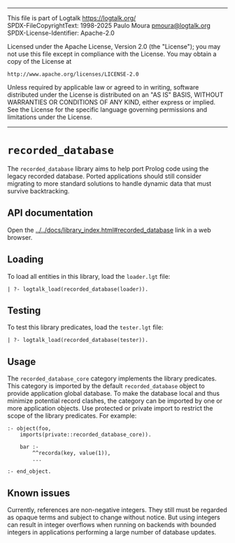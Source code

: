 ________________________________________________________________________

This file is part of Logtalk <https://logtalk.org/>  
SPDX-FileCopyrightText: 1998-2025 Paulo Moura <pmoura@logtalk.org>  
SPDX-License-Identifier: Apache-2.0

Licensed under the Apache License, Version 2.0 (the "License");
you may not use this file except in compliance with the License.
You may obtain a copy of the License at

    http://www.apache.org/licenses/LICENSE-2.0

Unless required by applicable law or agreed to in writing, software
distributed under the License is distributed on an "AS IS" BASIS,
WITHOUT WARRANTIES OR CONDITIONS OF ANY KIND, either express or implied.
See the License for the specific language governing permissions and
limitations under the License.
________________________________________________________________________


`recorded_database`
===================

The `recorded_database` library aims to help port Prolog code using
the legacy recorded database. Ported applications should still consider
migrating to more standard solutions to handle dynamic data that must
survive backtracking.


API documentation
-----------------

Open the [../../docs/library_index.html#recorded_database](../../docs/library_index.html#recorded_database)
link in a web browser.


Loading
-------

To load all entities in this library, load the `loader.lgt` file:

	| ?- logtalk_load(recorded_database(loader)).


Testing
-------

To test this library predicates, load the `tester.lgt` file:

	| ?- logtalk_load(recorded_database(tester)).


Usage
-----

The `recorded_database_core` category implements the library predicates.
This category is imported by the default `recorded_database` object to
provide application global database. To make the database local and thus
minimize potential record clashes, the category can be imported by one
or more application objects. Use protected or private import to restrict
the scope of the library predicates. For example:

	:- object(foo,
		imports(private::recorded_database_core)).

		bar :-
			^^recorda(key, value(1)),
			...

	:- end_object.


Known issues
------------

Currently, references are non-negative integers. They still must be
regarded as opaque terms and subject to change without notice. But
using integers can result in integer overflows when running on backends
with bounded integers in applications performing a large number of
database updates.
